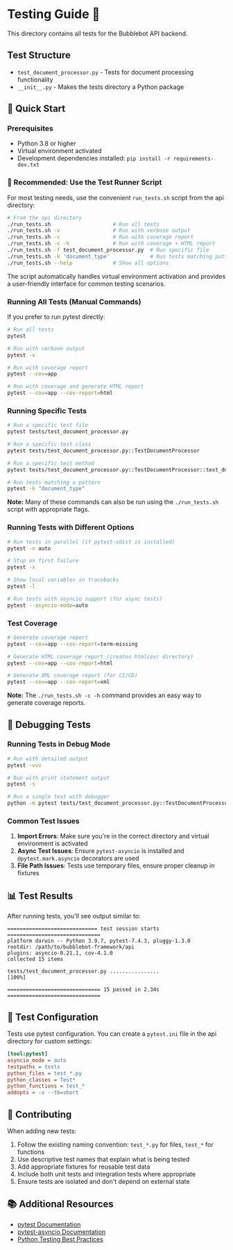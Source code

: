 # Testing Guide 🧪

This directory contains all tests for the Bubblebot API backend.

## Test Structure

- `test_document_processor.py` - Tests for document processing functionality
- `__init__.py` - Makes the tests directory a Python package

## 🚀 Quick Start

### Prerequisites

- Python 3.8 or higher
- Virtual environment activated
- Development dependencies installed: `pip install -r requirements-dev.txt`

### 🎯 Recommended: Use the Test Runner Script

For most testing needs, use the convenient `run_tests.sh` script from the api directory:

```bash
# From the api directory
./run_tests.sh                    # Run all tests
./run_tests.sh -v                 # Run with verbose output
./run_tests.sh -c                 # Run with coverage report
./run_tests.sh -c -h              # Run with coverage + HTML report
./run_tests.sh -f test_document_processor.py  # Run specific file
./run_tests.sh -k 'document_type'             # Run tests matching pattern
./run_tests.sh --help             # Show all options
```

The script automatically handles virtual environment activation and provides a user-friendly interface for common testing scenarios.

### Running All Tests (Manual Commands)

If you prefer to run pytest directly:

```bash
# Run all tests
pytest

# Run with verbose output
pytest -v

# Run with coverage report
pytest --cov=app

# Run with coverage and generate HTML report
pytest --cov=app --cov-report=html
```

### Running Specific Tests

```bash
# Run a specific test file
pytest tests/test_document_processor.py

# Run a specific test class
pytest tests/test_document_processor.py::TestDocumentProcessor

# Run a specific test method
pytest tests/test_document_processor.py::TestDocumentProcessor::test_document_type_detection

# Run tests matching a pattern
pytest -k "document_type"
```

**Note:** Many of these commands can also be run using the `./run_tests.sh` script with appropriate flags.

### Running Tests with Different Options

```bash
# Run tests in parallel (if pytest-xdist is installed)
pytest -n auto

# Stop on first failure
pytest -x

# Show local variables in tracebacks
pytest -l

# Run tests with asyncio support (for async tests)
pytest --asyncio-mode=auto
```

### Test Coverage

```bash
# Generate coverage report
pytest --cov=app --cov-report=term-missing

# Generate HTML coverage report (creates htmlcov/ directory)
pytest --cov=app --cov-report=html

# Generate XML coverage report (for CI/CD)
pytest --cov=app --cov-report=xml
```

**Note:** The `./run_tests.sh -c -h` command provides an easy way to generate coverage reports.

## 🐛 Debugging Tests

### Running Tests in Debug Mode

```bash
# Run with detailed output
pytest -vvv

# Run with print statement output
pytest -s

# Run a single test with debugger
python -m pytest tests/test_document_processor.py::TestDocumentProcessor::test_document_type_detection -s
```

### Common Test Issues

1. **Import Errors**: Make sure you're in the correct directory and virtual environment is activated
2. **Async Test Issues**: Ensure `pytest-asyncio` is installed and `@pytest.mark.asyncio` decorators are used
3. **File Path Issues**: Tests use temporary files, ensure proper cleanup in fixtures

## 📊 Test Results

After running tests, you'll see output similar to:

```
============================= test session starts ==============================
platform darwin -- Python 3.9.7, pytest-7.4.3, pluggy-1.3.0
rootdir: /path/to/bubblebot-framework/api
plugins: asyncio-0.21.1, cov-4.1.0
collected 15 items

tests/test_document_processor.py ................                    [100%]

============================== 15 passed in 2.34s ==============================
```

## 🔧 Test Configuration

Tests use pytest configuration. You can create a `pytest.ini` file in the api directory for custom settings:

```ini
[tool:pytest]
asyncio_mode = auto
testpaths = tests
python_files = test_*.py
python_classes = Test*
python_functions = test_*
addopts = -v --tb=short
```

## 🤝 Contributing

When adding new tests:

1. Follow the existing naming convention: `test_*.py` for files, `test_*` for functions
2. Use descriptive test names that explain what is being tested
3. Add appropriate fixtures for reusable test data
4. Include both unit tests and integration tests where appropriate
5. Ensure tests are isolated and don't depend on external state

## 📚 Additional Resources

- [pytest Documentation](https://docs.pytest.org/)
- [pytest-asyncio Documentation](https://pytest-asyncio.readthedocs.io/)
- [Python Testing Best Practices](https://realpython.com/python-testing/) 
